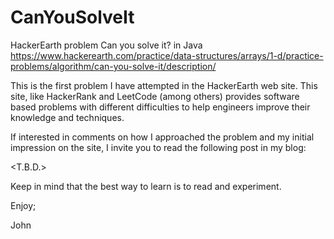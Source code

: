 # CanYouSolveIt
HackerEarth problem Can you solve it? in Java
https://www.hackerearth.com/practice/data-structures/arrays/1-d/practice-problems/algorithm/can-you-solve-it/description/

This is the first problem I have attempted in the HackerEarth web site.
This site, like HackerRank and LeetCode (among others) provides software
based problems with different difficulties to help engineers improve 
their knowledge and techniques.

If interested in comments on how I approached the problem and my initial
impression on the site, I invite you to read the following post in my blog:

<T.B.D.>

Keep in mind that the best way to learn is to read and experiment.

Enjoy;

John
